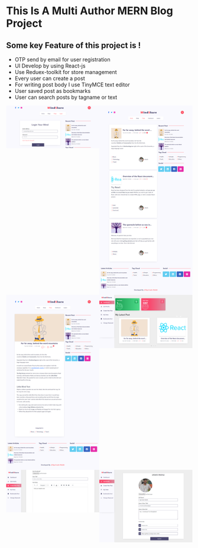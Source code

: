 # This Is A Multi Author MERN Blog Project

## Some key Feature of this project is !

- OTP send by email for user registration
- UI Develop by using React-js
- Use Reduex-toolkit for store management
- Every user can create a post
- For writing post body I use TinyMCE text editor
- User saved post as bookmarks
- User can search posts by tagname or text

<a  href="#" style="display: flex;">
   <img  width="50%"  height="50%"  src="./src/assets/login.png">
   <img  width="50%"  height="50%"  src="./src/assets/sfullPage.png">
</a>

<a  href="#" style="display: flex;">
   <img  width="50%"  height="50%"  src="./src/assets/singlePost.png">
   <img  width="50%"  height="50%"  src="./src/assets/Dashboard.png">
</a>

<a  href="#" style="display: flex;">
   <img  width="50%"  height="50%"  src="./src/assets/Create post.png">
   <img  width="50%"  height="50%"  src="./src/assets/update profile.png">
</a>
